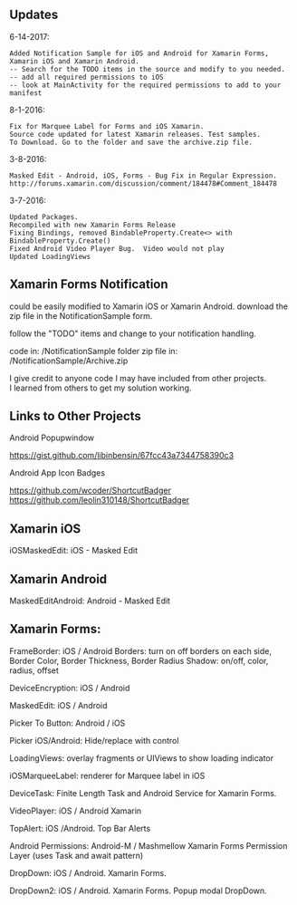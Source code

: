Updates
-----------------------------------------------------------------------
6-14-2017:

	Added Notification Sample for iOS and Android for Xamarin Forms, Xamarin iOS and Xamarin Android.
	-- Search for the TODO items in the source and modify to you needed.
	-- add all required permissions to iOS
	-- look at MainActivity for the required permissions to add to your manifest
	

8-1-2016:

	Fix for Marquee Label for Forms and iOS Xamarin.  
	Source code updated for latest Xamarin releases. Test samples.  
	To Download. Go to the folder and save the archive.zip file.


3-8-2016:

	Masked Edit - Android, iOS, Forms - Bug Fix in Regular Expression.  
	http://forums.xamarin.com/discussion/comment/184478#Comment_184478	

3-7-2016:

	Updated Packages.  
	Recompiled with new Xamarin Forms Release
	Fixing Bindings, removed BindableProperty.Create<> with BindableProperty.Create()
	Fixed Android Video Player Bug.  Video would not play
	Updated LoadingViews
	
		
Xamarin Forms Notification
-----------------------------------------------------------------------

could be easily modified to Xamarin iOS or Xamarin Android.
download the zip file in the NotificationSample form.

follow the "TODO" items and change to your notification handling.

code in: /NotificationSample folder
zip file in: /NotificationSample/Archive.zip

I give credit to anyone code I may have included from other projects.  
I learned from others to get my solution working.

Links to Other Projects
-----------------------------------------------------------------------

Android Popupwindow

https://gist.github.com/libinbensin/67fcc43a7344758390c3

Android App Icon Badges
 
https://github.com/wcoder/ShortcutBadger
https://github.com/leolin310148/ShortcutBadger


Xamarin iOS 
-----------------------------------------------------------------------

iOSMaskedEdit: iOS - Masked Edit


Xamarin Android 
-----------------------------------------------------------------------

MaskedEditAndroid: Android - Masked Edit


Xamarin Forms: 
-----------------------------------------------------------------------
FrameBorder: iOS / Android
	Borders: turn on off borders on each side, Border Color, Border Thickness, Border Radius
	Shadow: on/off, color, radius, offset

DeviceEncryption: iOS / Android

MaskedEdit: iOS / Android

Picker To Button: Android / iOS

Picker iOS/Android:  Hide/replace with control

LoadingViews:  overlay fragments or UIViews to show loading indicator

iOSMarqueeLabel:  renderer for Marquee label in iOS

DeviceTask:  Finite Length Task and Android Service for Xamarin Forms.

VideoPlayer: iOS / Android Xamarin

TopAlert: iOS /Android.  Top Bar Alerts

Android Permissions:  Android-M / Mashmellow Xamarin Forms Permission Layer (uses Task and await pattern)

DropDown: iOS / Android.  Xamarin Forms.

DropDown2: iOS / Android.  Xamarin Forms. Popup modal DropDown. 
